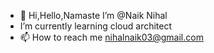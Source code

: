- 👋 Hi,Hello,Namaste I’m @Naik Nihal
- I’m currently learning cloud architect
- 📫 How to reach me nihalnaik03@gmail.com

<!---
naiknihal/naiknihal is a ✨ special ✨ repository because its `README.md` (this file) appears on your GitHub profile.
You can click the Preview link to take a look at your changes.
--->
